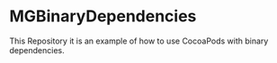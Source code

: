 # MGBinaryDependencies
This Repository it is an example of how to use CocoaPods with binary dependencies.
